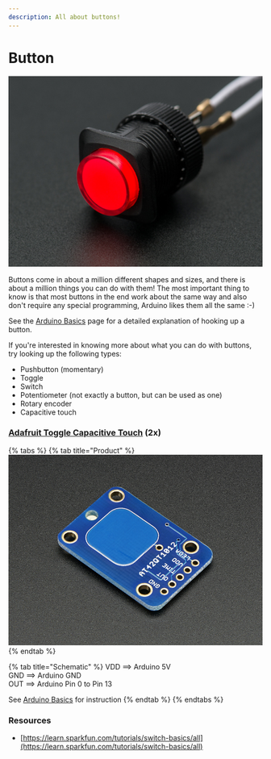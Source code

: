 ```yaml
---
description: All about buttons!
---
```


# Button

![](../../../.gitbook/assets/image%20%285%29.png)

Buttons come in about a million different shapes and sizes, and there is about a million things you can do with them! The most important thing to know is that most buttons in the end work about the same way and also don't require any special programming, Arduino likes them all the same :-\)

See the [Arduino Basics](../basics.md#button) page for a detailed explanation of hooking up a button.

If you're interested in knowing more about what you can do with buttons, try looking up the following types:

* Pushbutton \(momentary\)
* Toggle
* Switch
* Potentiometer \(not exactly a button, but can be used as one\)
* Rotary encoder
* Capacitive touch



### [Adafruit Toggle Capacitive Touch](https://learn.adafruit.com/adafruit-capacitive-touch-sensor-breakouts) \(2x\)

{% tabs %}
{% tab title="Product" %}
![](../../../.gitbook/assets/image%20%281%29.png)
{% endtab %}

{% tab title="Schematic" %}
VDD ==&gt; Arduino 5V  
GND ==&gt; Arduino GND  
OUT ==&gt; Arduino Pin 0 to Pin 13

See [Arduino Basics](../basics.md#button) for instruction
{% endtab %}
{% endtabs %}



### Resources

* [https://learn.sparkfun.com/tutorials/switch-basics/all](https://learn.sparkfun.com/tutorials/switch-basics/all)

